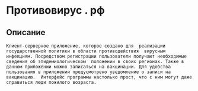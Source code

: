 # Противовирус . рф

## Описание 
    Клиент-серверное приложение, которое создано для  реализации государственной политики в области противодействия  вирусным инфекциям. Посредством регистрации пользователи получают необходимые сведения об эпидемиологическом  положении в своих регионах. Также в данном приложении можно записаться на вакцинации. Для удобства пользования в приложении предусмотрено уведомление о записи на вакцинацию.  Интерфейс программы настолько прост, что с ним могут даже справиться люди пожилого возраста.     
    
